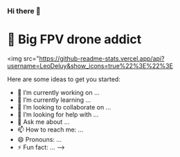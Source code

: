 ### Hi there 👋
#
# :rocket: Big FPV drone addict 

<img src="https://github-readme-stats.vercel.app/api?username=LeoDeluy&show_icons=true%22%3E%22%3E

Here are some ideas to get you started:

- 🔭 I’m currently working on ...
- 🌱 I’m currently learning ...
- 👯 I’m looking to collaborate on ...
- 🤔 I’m looking for help with ...
- 💬 Ask me about ...
- 📫 How to reach me: ...
- 😄 Pronouns: ...
- ⚡ Fun fact: ...
-->
